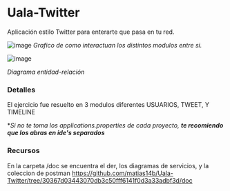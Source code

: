 # Uala-Twitter
Aplicación estilo Twitter para enterarte que pasa en tu red.

![image](https://github.com/matias14b/Uala-Twitter/assets/127508318/3e483438-d0a8-4c27-8fe7-8fe36d3972af)
*Grafico de como interactuan los distintos modulos entre si.*

![image](https://github.com/matias14b/Usuario-Uala-Twitter/assets/127508318/e65a05f7-4dfd-4b6f-b954-9e6fa5d6c66e)

*Diagrama entidad-relación*

### Detalles

El ejercicio fue resuelto en 3 modulos diferentes USUARIOS, TWEET, Y TIMELINE


**Si no te toma los applications.properties de cada proyecto, **te recomiendo que los abras en ide's separados***

### Recursos

En la carpeta /doc se encuentra el der, los diagramas de servicios, y la coleccion de postman 
https://github.com/matias14b/Uala-Twitter/tree/30367d03443070db3c50fff6141f0d3a33adbf3d/doc
